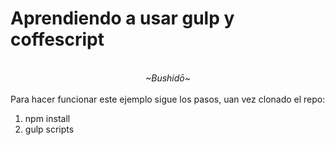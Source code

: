 <h1>Aprendiendo a usar gulp y coffescript</h1><br/>
            <center><i>~Bushidō~</i></center>
<br />
Para hacer funcionar este ejemplo sigue los pasos, uan vez clonado el repo:<br />
<ol>
  <li>npm install</li>
  <li>gulp scripts</li>
</ol>
